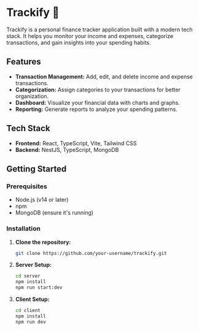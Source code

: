 # Trackify 🧾

Trackify is a personal finance tracker application built with a modern tech stack. It helps you monitor your income and expenses, categorize transactions, and gain insights into your spending habits.

## Features

- **Transaction Management:** Add, edit, and delete income and expense transactions.
- **Categorization:** Assign categories to your transactions for better organization.
- **Dashboard:** Visualize your financial data with charts and graphs.
- **Reporting:** Generate reports to analyze your spending patterns.

## Tech Stack

- **Frontend:** React, TypeScript, Vite, Tailwind CSS
- **Backend:** NestJS, TypeScript, MongoDB

## Getting Started

### Prerequisites

- Node.js (v14 or later)
- npm
- MongoDB (ensure it's running)

### Installation

1. **Clone the repository:**
   ```bash
   git clone https://github.com/your-username/trackify.git
   ```
2. **Server Setup:**
   ```bash
   cd server
   npm install
   npm run start:dev
   ```
3. **Client Setup:**
   ```bash
   cd client
   npm install
   npm run dev
   ```
